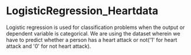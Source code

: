 # LogisticRegression_Heartdata

Logistic regression is used for classification problems when the output or dependent variable is categorical.
We are using the dataset wherein we have to predict whether a person has a heart attack or not('1' for heart attack and '0' for not heart attack). 
